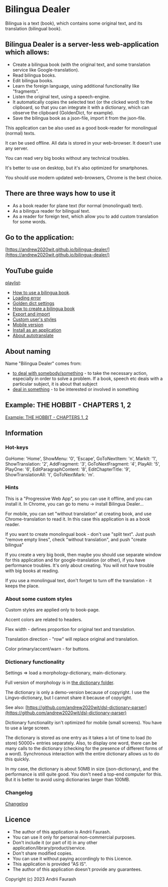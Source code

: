 # Bilingua Dealer

Bilingua is a text (book), which contains some original text, and its translation (bilingual book).

## Bilingua Dealer is a server-less web-application which allows:

- Create a bilingua book (with the original text, and some translation service like Google-translation).
- Read bilingua books.
- Edit bilingua books.
- Learn the foreign language, using additional functionality like "fragments".
- Listen the original text, using a speech-engine.
- It automatically copies the selected text (or the clicked word) to the clipboard,
  so that you can integrate it with a dictionary, which can observe the clipboard (GoldenDict, for example).
- Save the bilingua book as a json-file, import it from the json-file.

This application can be also used as a good book-reader for monolingual (normal) texts.

It can be used offline. All data is stored in your web-browser. It doesn't use any server.

You can read very big books without any technical troubles.

It's better to use on desktop, but it's also optimized for smartphones.

You should use modern updated web-browsers, Chrome is the best choice.

## There are three ways how to use it

- As a book reader for plane text (for normal (monolingual) text).
- As a bilingua reader for bilingual text.
- As a reader for foreign text, which allow you to add custom translation for some words.

## Go to the application:

[https://andrew2020wit.github.io/bilingua-dealer/](https://andrew2020wit.github.io/bilingua-dealer/)

## YouTube guide

[playlist](https://www.youtube.com/playlist?list=PLZKEqtF-W8rp3MP9oktd7qgEwVhXAd90I):

- [How to use a bilingua book](https://www.youtube.com/watch?v=Tj2Bs4sRDwQ&list=PLZKEqtF-W8rp3MP9oktd7qgEwVhXAd90I).
- [Loading error](https://www.youtube.com/watch?v=YJMqfpegWgQ&list=PLZKEqtF-W8rp3MP9oktd7qgEwVhXAd90I)
- [Golden dict settings](https://www.youtube.com/watch?v=gDqUiRZoIxY&list=PLZKEqtF-W8rp3MP9oktd7qgEwVhXAd90I)
- [How to create a bilingua book](https://www.youtube.com/watch?v=4ECIpavVafE&list=PLZKEqtF-W8rp3MP9oktd7qgEwVhXAd90I)
- [Export and import](https://www.youtube.com/watch?v=gSKRDLunF6Q&list=PLZKEqtF-W8rp3MP9oktd7qgEwVhXAd90I)
- [Custom user's styles](https://www.youtube.com/watch?v=UjQtVb9FNeI&list=PLZKEqtF-W8rp3MP9oktd7qgEwVhXAd90I)
- [Mobile version](https://www.youtube.com/watch?v=Blfa2ksESuU&list=PLZKEqtF-W8rp3MP9oktd7qgEwVhXAd90I)
- [Install as an application](https://www.youtube.com/watch?v=WmC10MrHUCI&list=PLZKEqtF-W8rp3MP9oktd7qgEwVhXAd90I)
- [About autotranslate](https://www.youtube.com/watch?v=5EBS11hXVJ4&list=PLZKEqtF-W8rp3MP9oktd7qgEwVhXAd90I)

## About naming

Name "Bilingua Dealer" comes from:

- [to deal with somebody/something](https://www.ldoceonline.com/dictionary/deal-with) - to take the necessary action,
  especially in order to solve a problem.
  If a book, speech etc deals with a particular subject, it is about that subject
- [deal in something](https://www.ldoceonline.com/dictionary/deal-in) - to be interested or involved in something

## Example: THE HOBBIT - CHAPTERS 1, 2

[Example: THE HOBBIT - CHAPTERS 1, 2](https://github.com/andrew2020wit/bilingua-dealer/blob/master/example-book/TOLKIEN%20-%20THE%20HOBBIT%20-%20CHAPTERS%201%2C%202%20-%20demo.2023-09-10.bilingua.json)

## Information

### Hot-keys

GoHome: 'Home', ShowMenu: '0', 'Escape', GoToNextItem: 'n', MarkIt: '1',
ShowTranslation: '2', AddFragment: '3', GoToNextFragment: '4', PlayAll: '5', PlayOne: '6',
EditParagraphContent: '8', EditChapterTitle: '9', ShowTranslationAll: 't', GoToNextMark: 'm'.

### Hints

This is a "Progressive Web App", so you can use it offline, and you can install it.
In Chrome, you can go to menu -> install Bilingua Dealer...

For mobile, you can set "without translation" at creating book, and use Chrome-translation to read it.
In this case this application is as a book reader.

If you want to create monolingual book - don't use "split text".
Just push "remove empty lines", check "without translation", and push "create bilingua"

If you create a very big book,
then maybe you should use separate window for this application and for google-translation (or other),
if you have performance troubles.
It's only about creating. You will not have trouble with big books at reading.

If you use a monolingual text, don't forget to turn off the translation - it keeps the place.

### About some custom styles

Custom styles are applied only to book-page.

Accent colors are related to headers.

Flex width - defines proportion for original text and translation.

Translation direction - "row" will replace original and translation.

Color primary/accent/warn - for buttons.

### Dictionary functionality

Settings => load a morphology-dictionary, main-dictionary.

Full version of morphology is in [the dictionary folder](https://github.com/andrew2020wit/bilingua-dealer/tree/master/dictionary).

The dictionary is only a demo-version because of copyright. I use the Lingvo-dictionary, but I cannot share it because of copyright.

See also: [https://github.com/andrew2020wit/dsl-dictionary-parser](https://github.com/andrew2020wit/dsl-dictionary-parser)

Dictionary functionality isn't  optimized for mobile (small screens). You have to use a large screen.

The dictionary is stored as one entry as it takes a lot of time to load (to store) 50000+ entries separately.
Also, to display one word, there can be many calls to the dictionary (checking for the presence of different forms of a word).
Synchronous interaction with the entire dictionary allows us to do this quickly.

In my case, the dictionary is about 50MB in size (json-dictionary), and the performance is still quite good.
You don't need a top-end computer for this.
But it is better to avoid using dictionaries larger than 100MB.

### Changelog

[Changelog](https://github.com/andrew2020wit/bilingua-dealer/blob/master/changelog.md)

## Licence

- The author of this application is Andrii Faurash.
- You can use it only for personal non-commercial purposes.
- Don't include it (or part of it) in any other application/library/product/service.
- Don't share modified copies.
- You can use it without paying accordingly to this Licence.
- This application is provided "AS IS".
- The author of this application doesn't provide any guarantees.

Copyright (c) 2023 Andrii Faurash
